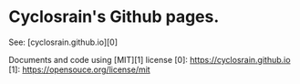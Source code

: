 # Cyclosrain's Github pages.
See: [cyclosrain.github.io][0]

Documents and code using [MIT][1] license
[0]: https://cyclosrain.github.io
[1]: https://opensouce.org/license/mit